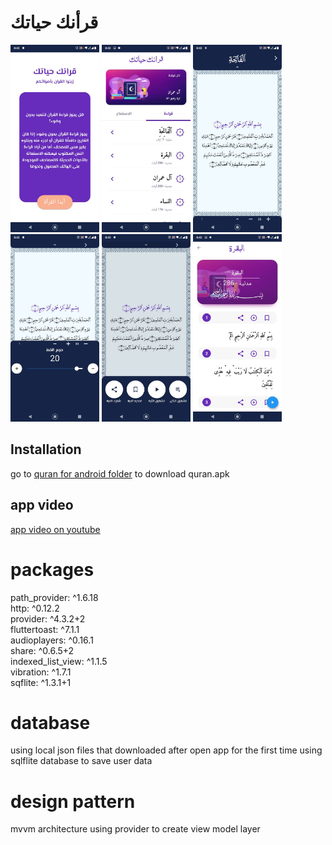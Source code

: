 # قرأنك حياتك

<img src="screen shot from app/1.jpg" alt="1" height="300"/> <img src="screen shot from app/2.jpg" alt="2" height="300"/> <img src="screen shot from app/3.jpg" alt="3" height="300"/> <img src="screen shot from app/4.jpg" alt="4" height="300"/> <img src="screen shot from app/5.jpg" alt="5" height="300"/> <img src="screen shot from app/6.jpg" alt="6" height="300"/> 

## Installation
go to [quran for android folder](https://github.com/mano1997max/qurank_hyatek_app/tree/master/quran%20for%20android) to download quran.apk

## app video
[app video on youtube]( https://www.youtube.com/watch?v=_IPue2DU7cA) 

# packages
  path_provider: ^1.6.18  
  http: ^0.12.2  
  provider: ^4.3.2+2  
  fluttertoast: ^7.1.1  
  audioplayers: ^0.16.1  
  share: ^0.6.5+2  
  indexed_list_view: ^1.1.5  
  vibration: ^1.7.1  
  sqflite: ^1.3.1+1   
  
# database
  using local json files that downloaded after open app for the first time
  using sqlflite database to save user data 

# design pattern 
  mvvm architecture using provider to create view model layer 
  
